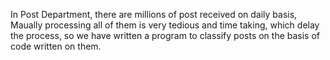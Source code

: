 In Post Department, there are millions of post received on daily basis, Maually processing all of them is very tedious and time taking, which delay the process, so we have written a program to classify posts on the basis of code written on them. 

